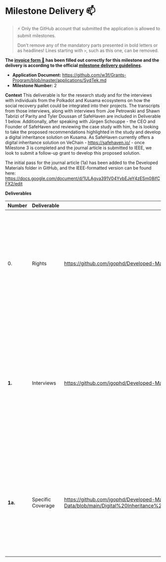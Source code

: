 # Milestone Delivery :mailbox:

> ⚡ Only the GitHub account that submitted the application is allowed to submit milestones. 
> 
> Don't remove any of the mandatory parts presented in bold letters or as headlines! Lines starting with `>`, such as this one, can be removed.

**The [invoice form :pencil:](https://docs.google.com/forms/d/e/1FAIpQLSfmNYaoCgrxyhzgoKQ0ynQvnNRoTmgApz9NrMp-hd8mhIiO0A/viewform) has been filled out correctly for this milestone and the delivery is according to the official [milestone delivery guidelines](https://github.com/w3f/Grants-Program/blob/master/docs/milestone-deliverables-guidelines.md).**  

* **Application Document:** https://github.com/w3f/Grants-Program/blob/master/applications/SydTek.md
* **Milestone Number:** 2

**Context**
This deliverable is for the research study and for the interviews with individuals from the Polkadot and Kusama ecosystems on how the social recovery pallet could be integrated into their projects. The transcripts from those interviews, along with interviews from Joe Petrowski and Shawn Tabrizi of Parity and Tyler Doussan of SafeHaven are included in Deliverable 1 below. Additionally, after speaking with Jûrgen Schouppe - the CEO and Founder of SafeHaven and reviewing the case study with him, he is looking to take the proposed recommendations highlighted in the study and develop a digital inheritance solution on Kusama. As SafeHaven currently offers a digital inheritance solution on VeChain - https://safehaven.io/ - once Milestone 3 is completed and the journal article is submitted to IEEE, we look to submit a follow-up grant to develop this proposed solution.

The initial pass for the journal article (1a) has been added to the Developed Materials folder in GitHub, and the IEEE-formatted version can be found here: https://docs.google.com/document/d/1ULAgya391V04YvbEJeY4zESm08ifCFX2/edit

**Deliverables**


| Number | Deliverable | Link | Notes |
| ------------- | ------------- | ------------- |------------- |
|      0. | Rights  |https://github.com/jgophd/Developed-Materials-and-Raw-Data | All developed materials and raw data will be publicly accessible and public domain via a GitHub repository. Milestone 2 is research oriented and as such there is no code to test.                          |                                                                                                                                                                                                                                |
|  **1.** | Interviews |https://github.com/jgophd/Developed-Materials-and-Raw-Data/blob/main/Interview%20Transcripts%20Transcribed%20by%20Otter.ai  | The SydTek team will interview members of Phala Network, RMRK and Parity Technologies to identify ways users can leverage SBTs and the Social Recovery pallet within the Polkadot and Kusama ecosystems for digital inheritance.         |
| **1a.** | Specific Coverage | https://github.com/jgophd/Developed-Materials-and-Raw-Data/blob/main/Digital%20Inheritance%20in%20Web3:%20A%20Case%20Study%20of%20Soulbound%20Tokens%20and%20the%20Social%20Recovery%20Pallet%20within%20the%20Polkadot%20and%20Kusama%20Ecosystems | Specific deep dives will propose models and approaches users can leverage to develop proposed solutions of SBT wallets, as well as additional use cases for the Social Recovery pallet.                    |

